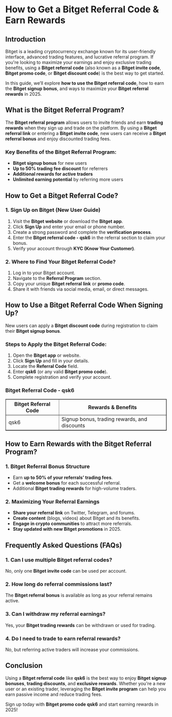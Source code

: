 <h1>How to Get a Bitget Referral Code & Earn Rewards</h1>
<h2>Introduction</h2>
<p>Bitget is a leading cryptocurrency exchange known for its user-friendly interface, advanced trading features, and lucrative referral program. If you're looking to maximize your earnings and enjoy exclusive trading benefits, using a <strong>Bitget referral code</strong> (also known as a <strong>Bitget invite code</strong>, <strong>Bitget promo code</strong>, or <strong>Bitget discount code</strong>) is the best way to get started.</p>

<p>In this guide, we’ll explore <strong>how to use the Bitget referral code</strong>, how to earn the <strong>Bitget signup bonus</strong>, and ways to maximize your <strong>Bitget referral rewards</strong> in 2025.</p>

<h2>What is the Bitget Referral Program?</h2>
<p>The <strong>Bitget referral program</strong> allows users to invite friends and earn <strong>trading rewards</strong> when they sign up and trade on the platform. By using a <strong>Bitget referral link</strong> or entering a <strong>Bitget invite code</strong>, new users can receive a <strong>Bitget referral bonus</strong> and enjoy discounted trading fees.</p>

<h3>Key Benefits of the Bitget Referral Program:</h3>
<ul>
    <li><strong>Bitget signup bonus</strong> for new users</li>
    <li><strong>Up to 50% trading fee discount</strong> for referrers</li>
    <li><strong>Additional rewards for active traders</strong></li>
    <li><strong>Unlimited earning potential</strong> by referring more users</li>
</ul>

<h2>How to Get a Bitget Referral Code?</h2>
<h3>1. Sign Up on Bitget (New User Guide)</h3>
<ol>
    <li>Visit the <strong>Bitget website</strong> or download the <strong>Bitget app</strong>.</li>
    <li>Click <strong>Sign Up</strong> and enter your email or phone number.</li>
    <li>Create a strong password and complete the <strong>verification process</strong>.</li>
    <li>Enter the <strong>Bitget referral code - qsk6</strong> in the referral section to claim your bonus.</li>
    <li>Verify your account through <strong>KYC (Know Your Customer)</strong>.</li>
</ol>

<h3>2. Where to Find Your Bitget Referral Code?</h3>
<ol>
    <li>Log in to your Bitget account.</li>
    <li>Navigate to the <strong>Referral Program</strong> section.</li>
    <li>Copy your unique <strong>Bitget referral link</strong> or <strong>promo code</strong>.</li>
    <li>Share it with friends via social media, email, or direct messages.</li>
</ol>

<h2>How to Use a Bitget Referral Code When Signing Up?</h2>
<p>New users can apply a <strong>Bitget discount code</strong> during registration to claim their <strong>Bitget signup bonus</strong>.</p>

<h3>Steps to Apply the Bitget Referral Code:</h3>
<ol>
    <li>Open the <strong>Bitget app</strong> or website.</li>
    <li>Click <strong>Sign Up</strong> and fill in your details.</li>
    <li>Locate the <strong>Referral Code</strong> field.</li>
    <li>Enter <strong>qsk6</strong> (or any valid <strong>Bitget promo code</strong>).</li>
    <li>Complete registration and verify your account.</li>
</ol>

<h3>Bitget Referral Code - qsk6</h3>
<table border="1">
    <tr>
        <th>Bitget Referral Code</th>
        <th>Rewards & Benefits</th>
    </tr>
    <tr>
        <td>qsk6</td>
        <td>Signup bonus, trading rewards, and discounts</td>
    </tr>
</table>

<h2>How to Earn Rewards with the Bitget Referral Program?</h2>
<h3>1. Bitget Referral Bonus Structure</h3>
<ul>
    <li>Earn <strong>up to 50% of your referrals’ trading fees</strong>.</li>
    <li>Get a <strong>welcome bonus</strong> for each successful referral.</li>
    <li>Additional <strong>Bitget trading rewards</strong> for high-volume traders.</li>
</ul>

<h3>2. Maximizing Your Referral Earnings</h3>
<ul>
    <li><strong>Share your referral link</strong> on Twitter, Telegram, and forums.</li>
    <li><strong>Create content</strong> (blogs, videos) about Bitget and its benefits.</li>
    <li><strong>Engage in crypto communities</strong> to attract more referrals.</li>
    <li><strong>Stay updated with new Bitget promotions</strong> in 2025.</li>
</ul>

<h2>Frequently Asked Questions (FAQs)</h2>
<h3>1. Can I use multiple Bitget referral codes?</h3>
<p>No, only one <strong>Bitget invite code</strong> can be used per account.</p>

<h3>2. How long do referral commissions last?</h3>
<p>The <strong>Bitget referral bonus</strong> is available as long as your referral remains active.</p>

<h3>3. Can I withdraw my referral earnings?</h3>
<p>Yes, your <strong>Bitget trading rewards</strong> can be withdrawn or used for trading.</p>

<h3>4. Do I need to trade to earn referral rewards?</h3>
<p>No, but referring active traders will increase your commissions.</p>

<h2>Conclusion</h2>
<p>Using a <strong>Bitget referral code</strong> like <strong>qsk6</strong> is the best way to enjoy <strong>Bitget signup bonuses</strong>, <strong>trading discounts</strong>, and <strong>exclusive rewards</strong>. Whether you're a new user or an existing trader, leveraging the <strong>Bitget invite program</strong> can help you earn passive income and reduce trading fees.</p>

<p>Sign up today with <strong>Bitget promo code qsk6</strong> and start earning rewards in 2025!</p>
